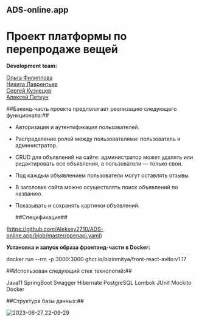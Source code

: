 ## ADS-online.app ##
# Проект платформы по перепродаже вещей #

**Development team:**

[Ольга Филиппова](https://github.com/AgentOlga "AgentOlga")\
[Никита Лаврентьев](https://github.com/NikitaLavrentiev "NikitaLavrentiev")\
[Сергей Кузнецов](https://github.com/SerNike "SerNike")\
[Алексей Петкун](https://github.com/Aleksey2710 "Aleksey2710")


\##Бэкенд-часть проекта предполагает реализацию следующего функционала:##

- Авторизация и аутентификация пользователей.
- Распределение ролей между пользователями: пользователь и администратор.
- CRUD для объявлений на сайте: администратор может удалять или редактировать все объявления, а пользователи — только свои.
- Под каждым объявлением пользователи могут оставлять отзывы.
- В заголовке сайта можно осуществлять поиск объявлений по названию.
- Показывать и сохранять картинки объявлений.
  

  ##Спецификация##
  
(https://github.com/Aleksey2710/ADS-online.app/blob/master/openapi.yaml)

**Установка и запуск образа фронтэнд-части в Docker:**

docker run --rm -p 3000:3000 ghcr.io/bizinmitya/front-react-avito:v1.17


  ##Использован следующий стек технологий:##
  
Java11
SpringBoot
Swagger
Hibernate
PostgreSQL
Lombok
JUnit 
Mockito
Docker


  ##Структура базы данных:##
  
![2023-06-27_22-09-29](https://github.com/Aleksey2710/ADS-online.app/assets/119398637/83d41ed9-010f-4f21-99e6-75598227df21)
